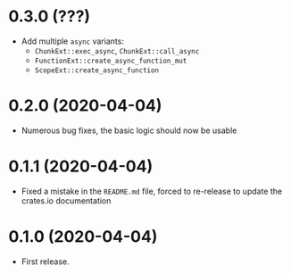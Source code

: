 # 0.3.0 (???)

* Add multiple `async` variants:
  * `ChunkExt::exec_async`, `ChunkExt::call_async`
  * `FunctionExt::create_async_function_mut`
  * `ScopeExt::create_async_function`

# 0.2.0 (2020-04-04)

* Numerous bug fixes, the basic logic should now be usable

# 0.1.1 (2020-04-04)

* Fixed a mistake in the `README.md` file, forced to re-release to update the
  crates.io documentation

# 0.1.0 (2020-04-04)

* First release.
